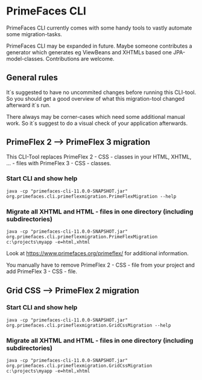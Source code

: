 # PrimeFaces CLI

PrimeFaces CLI currently comes with some handy tools to vastly automate some migration-tasks.

PrimeFaces CLI may be expanded in future. Maybe someone contributes a generator which generates eg ViewBeans and XHTMLs based one JPA-model-classes.
Contributions are welcome.

## General rules

It´s suggested to have no uncommited changes before running this CLI-tool. So you should get a good overview of what this migration-tool changed afterward it´s run. 

There always may be corner-cases which need some additional manual work. So it´s suggest to do a visual check of your application afterwards.

## PrimeFlex 2 --> PrimeFlex 3 migration

This CLI-Tool replaces PrimeFlex 2 - CSS - classes in  your HTML, XHTML, ... - files with PrimeFlex 3 - CSS - classes. 

### Start CLI and show help

```java -cp "primefaces-cli-11.0.0-SNAPSHOT.jar" org.primefaces.cli.primeflexmigration.PrimeFlexMigration --help```

### Migrate all XHTML and HTML - files in one directory (including subdirectories)

```java -cp "primefaces-cli-11.0.0-SNAPSHOT.jar" org.primefaces.cli.primeflexmigration.PrimeFlexMigration c:\projects\myapp -e=html,xhtml```

Look at https://www.primefaces.org/primeflex/ for additional information.

You manually have to remove PrimeFlex 2 - CSS - file from your project and add PrimeFlex 3 - CSS - file.

## Grid CSS --> PrimeFlex 2 migration

### Start CLI and show help

```java -cp "primefaces-cli-11.0.0-SNAPSHOT.jar" org.primefaces.cli.primeflexmigration.GridCssMigration --help```

### Migrate all XHTML and HTML - files in one directory (including subdirectories)

```java -cp "primefaces-cli-11.0.0-SNAPSHOT.jar" org.primefaces.cli.primeflexmigration.GridCssMigration c:\projects\myapp -e=html,xhtml```
